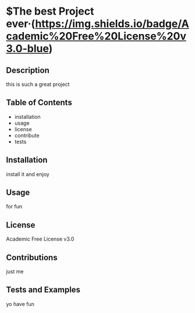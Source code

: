# $The best Project ever&middot;(https://img.shields.io/badge/Academic%20Free%20License%20v3.0-blue)
## Description 
this is such a great project
## Table of Contents 
* installation
* usage
* license
* contribute
* tests
## Installation 
install it and enjoy
## Usage 
for fun
## License 
Academic Free License v3.0
## Contributions 
just me
## Tests and Examples 
yo have fun
